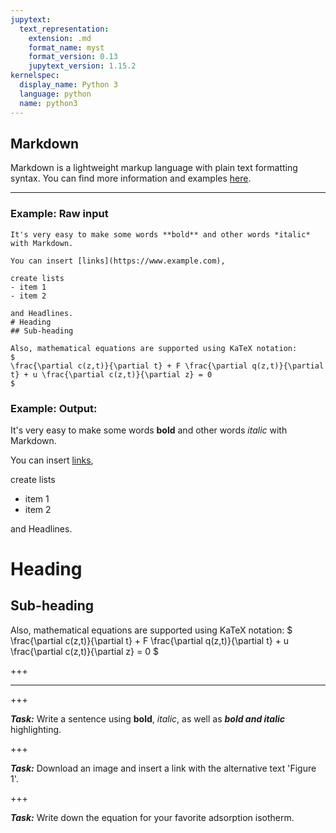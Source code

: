 ```yaml
---
jupytext:
  text_representation:
    extension: .md
    format_name: myst
    format_version: 0.13
    jupytext_version: 1.15.2
kernelspec:
  display_name: Python 3
  language: python
  name: python3
---
```


## Markdown
Markdown is a lightweight markup language with plain text formatting syntax. You can find more information and examples [here](https://en.wikipedia.org/wiki/Markdown).
___

### Example: Raw input

```{raw-cell}
It's very easy to make some words **bold** and other words *italic* with Markdown.

You can insert [links](https://www.example.com),

create lists
- item 1
- item 2

and Headlines.
# Heading
## Sub-heading

Also, mathematical equations are supported using KaTeX notation:
$
\frac{\partial c(z,t)}{\partial t} + F \frac{\partial q(z,t)}{\partial t} + u \frac{\partial c(z,t)}{\partial z} = 0
$
```

### Example: Output:
It's very easy to make some words **bold** and other words *italic* with Markdown.

You can insert [links](https://www.example.com),

create lists
- item 1
- item 2

and Headlines.
# Heading
## Sub-heading

Also, mathematical equations are supported using KaTeX notation:
$
\frac{\partial c(z,t)}{\partial t} + F \frac{\partial q(z,t)}{\partial t} + u \frac{\partial c(z,t)}{\partial z} = 0
$

+++

___

+++

***Task:*** Write a sentence using **bold**, *italic*, as well as ***bold and italic*** highlighting.

+++

***Task:*** Download an image and insert a link with the alternative text 'Figure 1'.

+++

***Task:*** Write down the equation for your favorite adsorption isotherm.
